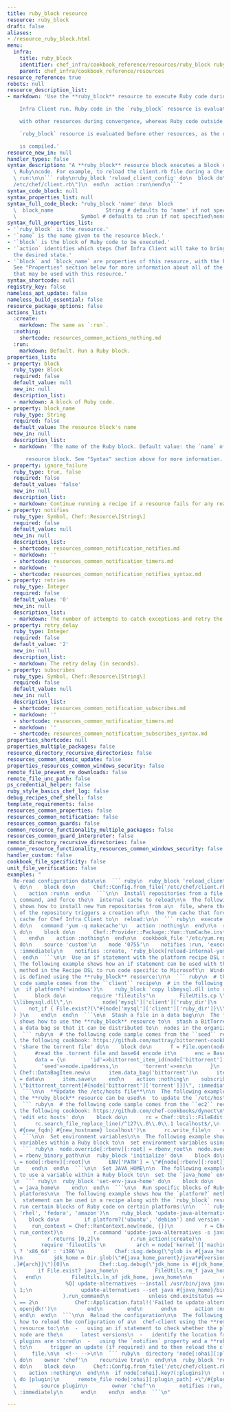 ```yaml
---
title: ruby_block resource
resource: ruby_block
draft: false
aliases:
- /resource_ruby_block.html
menu:
  infra:
    title: ruby_block
    identifier: chef_infra/cookbook_reference/resources/ruby_block ruby_block
    parent: chef_infra/cookbook_reference/resources
resource_reference: true
robots: null
resource_description_list:
- markdown: 'Use the **ruby_block** resource to execute Ruby code during a Chef

    Infra Client run. Ruby code in the `ruby_block` resource is evaluated

    with other resources during convergence, whereas Ruby code outside of a

    `ruby_block` resource is evaluated before other resources, as the recipe

    is compiled.'
resource_new_in: null
handler_types: false
syntax_description: "A **ruby_block** resource block executes a block of arbitrary\
  \ Ruby\ncode. For example, to reload the client.rb file during a Chef Infra\nClient\
  \ run:\n\n``` ruby\nruby_block 'reload_client_config' do\n  block do\n    Chef::Config.from_file(\"\
  /etc/chef/client.rb\")\n  end\n  action :run\nend\n```"
syntax_code_block: null
syntax_properties_list: null
syntax_full_code_block: "ruby_block 'name' do\n  block                      Block\n\
  \  block_name                 String # defaults to 'name' if not specified\n  action\
  \                     Symbol # defaults to :run if not specified\nend"
syntax_full_properties_list:
- '`ruby_block` is the resource.'
- '`name` is the name given to the resource block.'
- '`block` is the block of Ruby code to be executed.'
- '`action` identifies which steps Chef Infra Client will take to bring the node into
  the desired state.'
- '`block` and `block_name` are properties of this resource, with the Ruby type shown.
  See "Properties" section below for more information about all of the properties
  that may be used with this resource.'
syntax_shortcode: null
registry_key: false
nameless_apt_update: false
nameless_build_essential: false
resource_package_options: false
actions_list:
  :create:
    markdown: The same as `:run`.
  :nothing:
    shortcode: resources_common_actions_nothing.md
  :run:
    markdown: Default. Run a Ruby block.
properties_list:
- property: block
  ruby_type: Block
  required: false
  default_value: null
  new_in: null
  description_list:
  - markdown: A block of Ruby code.
- property: block_name
  ruby_type: String
  required: false
  default_value: The resource block's name
  new_in: null
  description_list:
  - markdown: 'The name of the Ruby block. Default value: the `name` of the

      resource block. See "Syntax" section above for more information.'
- property: ignore_failure
  ruby_type: true, false
  required: false
  default_value: 'false'
  new_in: null
  description_list:
  - markdown: Continue running a recipe if a resource fails for any reason.
- property: notifies
  ruby_type: Symbol, Chef::Resource\[String\]
  required: false
  default_value: null
  new_in: null
  description_list:
  - shortcode: resources_common_notification_notifies.md
  - markdown: ''
  - shortcode: resources_common_notification_timers.md
  - markdown: ''
  - shortcode: resources_common_notification_notifies_syntax.md
- property: retries
  ruby_type: Integer
  required: false
  default_value: '0'
  new_in: null
  description_list:
  - markdown: The number of attempts to catch exceptions and retry the resource.
- property: retry_delay
  ruby_type: Integer
  required: false
  default_value: '2'
  new_in: null
  description_list:
  - markdown: The retry delay (in seconds).
- property: subscribes
  ruby_type: Symbol, Chef::Resource\[String\]
  required: false
  default_value: null
  new_in: null
  description_list:
  - shortcode: resources_common_notification_subscribes.md
  - markdown: ''
  - shortcode: resources_common_notification_timers.md
  - markdown: ''
  - shortcode: resources_common_notification_subscribes_syntax.md
properties_shortcode: null
properties_multiple_packages: false
resource_directory_recursive_directories: false
resources_common_atomic_update: false
properties_resources_common_windows_security: false
remote_file_prevent_re_downloads: false
remote_file_unc_path: false
ps_credential_helper: false
ruby_style_basics_chef_log: false
debug_recipes_chef_shell: false
template_requirements: false
resources_common_properties: false
resources_common_notification: false
resources_common_guards: false
common_resource_functionality_multiple_packages: false
resources_common_guard_interpreter: false
remote_directory_recursive_directories: false
common_resource_functionality_resources_common_windows_security: false
handler_custom: false
cookbook_file_specificity: false
unit_file_verification: false
examples: "
  Re-read configuration data\n\n  ``` ruby\n  ruby_block 'reload_client_config'\
  \ do\n    block do\n      Chef::Config.from_file('/etc/chef/client.rb')\n    end\n\
  \    action :run\n  end\n  ```\n\n  Install repositories from a file, trigger a\
  \ command, and force the\n  internal cache to reload\n\n  The following example\
  \ shows how to install new Yum repositories from a\n  file, where the installation\
  \ of the repository triggers a creation of\n  the Yum cache that forces the internal\
  \ cache for Chef Infra Client to\n  reload:\n\n  ``` ruby\n  execute 'create-yum-cache'\
  \ do\n   command 'yum -q makecache'\n   action :nothing\n  end\n\n  ruby_block 'reload-internal-yum-cache'\
  \ do\n    block do\n      Chef::Provider::Package::Yum::YumCache.instance.reload\n\
  \    end\n    action :nothing\n  end\n\n  cookbook_file '/etc/yum.repos.d/custom.repo'\
  \ do\n    source 'custom'\n    mode '0755'\n    notifies :run, 'execute[create-yum-cache]',\
  \ :immediately\n    notifies :create, 'ruby_block[reload-internal-yum-cache]', :immediately\n\
  \  end\n  ```\n\n  Use an if statement with the platform recipe DSL method\n\n \
  \ The following example shows how an if statement can be used with the\n  `platform?`\
  \ method in the Recipe DSL to run code specific to Microsoft\n  Windows. The code\
  \ is defined using the **ruby_block** resource:\n\n  ``` ruby\n  # the following\
  \ code sample comes from the ``client`` recipe\n  # in the following cookbook: https://github.com/chef-cookbooks/mysql\n\
  \n  if platform?('windows')\n    ruby_block 'copy libmysql.dll into ruby path' do\n\
  \      block do\n        require 'fileutils'\n        FileUtils.cp \"#{node['mysql']['client']['lib_dir']}\\\
  \\libmysql.dll\",\n          node['mysql']['client']['ruby_dir']\n      end\n  \
  \    not_if { File.exist?(\"#{node['mysql']['client']['ruby_dir']}\\\\libmysql.dll\"\
  ) }\n    end\n  end\n  ```\n\n  Stash a file in a data bag\n\n  The following example\
  \ shows how to use the **ruby_block** resource to\n  stash a BitTorrent file in\
  \ a data bag so that it can be distributed to\n  nodes in the organization.\n\n\
  \  ``` ruby\n  # the following code sample comes from the ``seed`` recipe\n  # in\
  \ the following cookbook: https://github.com/mattray/bittorrent-cookbook\n\n  ruby_block\
  \ 'share the torrent file' do\n    block do\n      f = File.open(node['bittorrent']['torrent'],'rb')\n\
  \      #read the .torrent file and base64 encode it\n      enc = Base64.encode64(f.read)\n\
  \      data = {\n        'id'=>bittorrent_item_id(node['bittorrent']['file']),\n\
  \        'seed'=>node.ipaddress,\n        'torrent'=>enc\n      }\n      item =\
  \ Chef::DataBagItem.new\n      item.data_bag('bittorrent')\n      item.raw_data\
  \ = data\n      item.save\n    end\n    action :nothing\n    subscribes :create,\
  \ \"bittorrent_torrent[#{node['bittorrent']['torrent']}]\", :immediately\n  end\n\
  \  ```\n\n  **Update the /etc/hosts file**\n\n  The following example shows how\
  \ the **ruby_block** resource can be used\n  to update the `/etc/hosts` file:\n\n\
  \  ``` ruby\n  # the following code sample comes from the ``ec2`` recipe\n  # in\
  \ the following cookbook: https://github.com/chef-cookbooks/dynect\n\n  ruby_block\
  \ 'edit etc hosts' do\n    block do\n      rc = Chef::Util::FileEdit.new('/etc/hosts')\n\
  \      rc.search_file_replace_line(/^127\\.0\\.0\\.1 localhost$/,\n         '127.0.0.1\
  \ #{new_fqdn} #{new_hostname} localhost')\n      rc.write_file\n    end\n  end\n\
  \  ```\n\n  Set environment variables\n\n  The following example shows how to use\
  \ variables within a Ruby block to\n  set environment variables using rbenv.\n\n\
  \  ``` ruby\n  node.override[:rbenv][:root] = rbenv_root\n  node.override[:ruby_build][:bin_path]\
  \ = rbenv_binary_path\n\n  ruby_block 'initialize' do\n    block do\n      ENV['RBENV_ROOT']\
  \ = node[:rbenv][:root]\n      ENV['PATH'] = \"#{node[:rbenv][:root]}/bin:#{node[:ruby_build][:bin_path]}:#{ENV['PATH']}\"\
  \n    end\n  end\n  ```\n\n  Set JAVA_HOME\n\n  The following example shows how\
  \ to use a variable within a Ruby block to\n  set the `java_home` environment variable:\n\
  \n  ``` ruby\n  ruby_block 'set-env-java-home' do\n    block do\n      ENV['JAVA_HOME']\
  \ = java_home\n    end\n  end\n  ```\n\n  Run specific blocks of Ruby code on specific\
  \ platforms\n\n  The following example shows how the `platform?` method and an if\n\
  \  statement can be used in a recipe along with the `ruby_block` resource\n  to\
  \ run certain blocks of Ruby code on certain platforms:\n\n  ``` ruby\n  if platform_family?('debian',\
  \ 'rhel', 'fedora', 'amazon')\n    ruby_block 'update-java-alternatives' do\n  \
  \    block do\n        if platform?('ubuntu', 'debian') and version == 6\n     \
  \     run_context = Chef::RunContext.new(node, {})\n          r = Chef::Resource::Execute.new('update-java-alternatives',\
  \ run_context)\n          r.command 'update-java-alternatives -s java-6-openjdk'\n\
  \          r.returns [0,2]\n          r.run_action(:create)\n        else\n\n  \
  \        require 'fileutils'\n          arch = node['kernel']['machine'] =~ /x86_64/\
  \ ? 'x86_64' : 'i386'\n          Chef::Log.debug(\"glob is #{java_home_parent}/java*#{version}*openjdk*\"\
  )\n          jdk_home = Dir.glob(\"#{java_home_parent}/java*#{version}*openjdk{,[-\\\
  .]#{arch}}\")[0]\n          Chef::Log.debug(\"jdk_home is #{jdk_home}\")\n\n   \
  \       if File.exist? java_home\n            FileUtils.rm_f java_home\n       \
  \   end\n          FileUtils.ln_sf jdk_home, java_home\n\n          cmd = Chef::ShellOut.new(\n\
  \                %Q[ update-alternatives --install /usr/bin/java java #{java_home}/bin/java\
  \ 1;\n                update-alternatives --set java #{java_home}/bin/java ]\n \
  \               ).run_command\n             unless cmd.exitstatus == 0 or cmd.exitstatus\
  \ == 2\n            Chef::Application.fatal!('Failed to update-alternatives for\
  \ openjdk!')\n          end\n        end\n      end\n      action :nothing\n   \
  \ end\n  end\n  ```\n\n  Reload the configuration\n\n  The following example shows\
  \ how to reload the configuration of a\n  chef-client using the **remote_file**\
  \ resource to:\n\n  -   using an if statement to check whether the plugins on a\
  \ node are the\n      latest versions\n  -   identify the location from which Ohai\
  \ plugins are stored\n  -   using the `notifies` property and a **ruby_block** resource\
  \ to\n      trigger an update (if required) and to then reload the client.rb\n \
  \     file.\n\n  <!-- -->\n\n  ``` ruby\n  directory 'node[:ohai][:plugin_path]'\
  \ do\n    owner 'chef'\n    recursive true\n  end\n\n  ruby_block 'reload_config'\
  \ do\n    block do\n      Chef::Config.from_file('/etc/chef/client.rb')\n    end\n\
  \    action :nothing\n  end\n\n  if node[:ohai].key?(:plugins)\n    node[:ohai][:plugins].each\
  \ do |plugin|\n      remote_file node[:ohai][:plugin_path] +\"/#{plugin}\" do\n\
  \        source plugin\n        owner 'chef'\n        notifies :run, 'ruby_block[reload_config]',\
  \ :immediately\n      end\n    end\n  end\n  ```\n"

---
```

